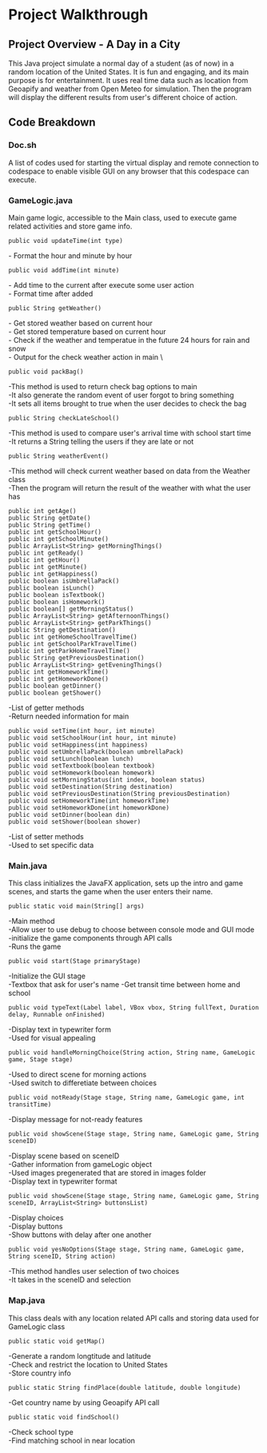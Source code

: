 # Project Walkthrough
## Project Overview - A Day in a City
This Java project simulate a normal day of a student (as of now) in a random location of the United States.
It is fun and engaging, and its main purpose is for entertainment. It uses real time data such as location from Geoapify and weather from Open Meteo for simulation. Then the program will display the different results from user's different choice of action. 

## Code Breakdown
### Doc.sh
A list of codes used for starting the virtual display and remote connection to codespace to enable visible GUI on any browser that this codespace can execute.

### GameLogic.java
Main game logic, accessible to the Main class, used to execute game related activities and store game info.
    
    public void updateTime(int type)
\- Format the hour and minute by hour 

    public void addTime(int minute)
\- Add time to the current after execute some user action \
\- Format time after added

    public String getWeather()
\- Get stored weather based on current hour \
\- Get stored temperature based on current hour \
\- Check if the weather and temperatue in the future 24 hours for rain and snow \
\- Output for the check weather action in main \

    public void packBag()
\-This method is used to return check bag options to main \
\-It also generate the random event of user forgot to bring something \
\-It sets all items brought to true when the user decides to check the bag

    public String checkLateSchool()
\-This method is used to compare user's arrival time with school start time \
\-It returns a String telling the users if they are late or not

    public String weatherEvent()
\-This method will check current weather based on data from the Weather class \
\-Then the program will return the result of the weather with what the user has 

    public int getAge()
    public String getDate()
    public String getTime()
    public int getSchoolHour()
    public int getSchoolMinute()
    public ArrayList<String> getMorningThings()
    public int getReady()
    public int getHour()
    public int getMinute()
    public int getHappiness()
    public boolean isUmbrellaPack()
    public boolean isLunch()
    public boolean isTextbook()
    public boolean isHomework()
    public boolean[] getMorningStatus()
    public ArrayList<String> getAfternoonThings()
    public ArrayList<String> getParkThings() 
    public String getDestination()
    public int getHomeSchoolTravelTime()
    public int getSchoolParkTravelTime()
    public int getParkHomeTravelTime()
    public String getPreviousDestination()
    public ArrayList<String> getEveningThings()
    public int getHomeworkTime()
    public int getHomeworkDone()
    public boolean getDinner() 
    public boolean getShower()

\-List of getter methods \
\-Return needed information for main

    public void setTime(int hour, int minute)
    public void setSchoolHour(int hour, int minute)
    public void setHappiness(int happiness)
    public void setUmbrellaPack(boolean umbrellaPack)
    public void setLunch(boolean lunch)
    public void setTextbook(boolean textbook)
    public void setHomework(boolean homework)
    public void setMorningStatus(int index, boolean status)
    public void setDestination(String destination)
    public void setPreviousDestination(String previousDestination)
    public void setHomeworkTime(int homeworkTime)
    public void setHomeworkDone(int homeworkDone)
    public void setDinner(boolean din)
    public void setShower(boolean shower)
\-List of setter methods \
\-Used to set specific data

### Main.java
This class initializes the JavaFX application, sets up the intro and game scenes, and starts the game when the user enters their name.

    public static void main(String[] args)
\-Main method \
\-Allow user to use debug to choose between console mode and GUI mode \
\-initialize the game components through API calls \
\-Runs the game

    public void start(Stage primaryStage)
\-Initialize the GUI stage \
\-Textbox that ask for user's name
\-Get transit time between home and school

    public void typeText(Label label, VBox vbox, String fullText, Duration delay, Runnable onFinished)
\-Display text in typewriter form \
\-Used for visual appealing

    public void handleMorningChoice(String action, String name, GameLogic game, Stage stage)
\-Used to direct scene for morning actions \
\-Used switch to differetiate between choices

    public void notReady(Stage stage, String name, GameLogic game, int transitTime)
\-Display message for not-ready features

    public void showScene(Stage stage, String name, GameLogic game, String sceneID)
\-Display scene based on sceneID \
\-Gather information from gameLogic object \
\-Used images pregenerated that are stored in images folder \
\-Display text in typewriter format

    public void showScene(Stage stage, String name, GameLogic game, String sceneID, ArrayList<String> buttonsList)
\-Display choices \
\-Display buttons \
\-Show buttons with delay after one another

    public void yesNoOptions(Stage stage, String name, GameLogic game, String sceneID, String action)
\-This method handles user selection of two choices \
\-It takes in the sceneID and selection

### Map.java
This class deals with any location related API calls and storing data used for GameLogic class

    public static void getMap()
\-Generate a random longtitude and latitude \
\-Check and restrict the location to United States \
\-Store country info

    public static String findPlace(double latitude, double longitude)
\-Get country name by using Geoapify API call

    public static void findSchool()
\-Check school type \
\-Find matching school in near location




